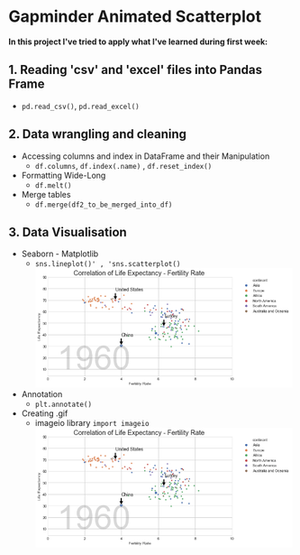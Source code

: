 # Gapminder Animated Scatterplot
**In this project I've tried to apply what I've learned during first week:**
## 1. Reading 'csv' and 'excel' files into Pandas Frame
 - `pd.read_csv()`, `pd.read_excel()`
## 2. Data wrangling and cleaning
 - Accessing columns and index in DataFrame and their Manipulation
    - `df.columns`, `df.index(.name)` , `df.reset_index()`
 - Formatting Wide-Long
    -  `df.melt()`
 - Merge tables
    - `df.merge(df2_to_be_merged_into_df)`
## 3. Data Visualisation
 - Seaborn - Matplotlib
    - `sns.lineplot()' , 'sns.scatterplot()`
 ![](./pictures/1960.png)
 - Annotation
    - `plt.annotate()`
 - Creating .gif
    - imageio library `import imageio`
 ![](./animated_scatterplot.gif)